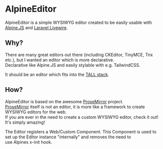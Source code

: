 # AlpineEditor

AlpineEditor is a simple WYSIWYG editor created to be easily usable with [Alpine.JS](https://github.com/alpinejs/alpine) and [Laravel Livewire](https://laravel-livewire.com).

## Why?

There are many great editors out there (including CKEditor, TinyMCE, Trix etc.), but I wanted an editor which is more declarative.  
Declarative like Alpine.JS and easily stylable with e.g. TailwindCSS.

It should be an editor which fits into the [TALL stack](https://tallstack.dev).


## How?

AlpineEditor is based on the awesome [ProseMirror](https://prosemirror.net) project.  
[ProseMirror](https://prosemirror.net) itself is not an editor, it is more like a framework to create WYSIWYG editors for the web.  
If you are ever in the need to create a custom WYSIWYG editor, check it out! It's simply amazing!

The Editor registers a Web/Custom Component. This Component is used to set up the Editor instance "internally" and removes the need to  
use Alpines x-init hook.
